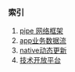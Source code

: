 ### 索引
1. [pipe 网络框架](https://github.com/jiahut/assets/blob/master/architecture.pdf)
2. [app业务数据流](https://github.com/jiahut/assets/blob/master/nuggets-flow.png)
3. [native动态更新](https://github.com/jiahut/assets/blob/master/web-dynamic-updater.pdf)
4. [技术开放平台](https://github.com/jiahut/assets/blob/master/open-platform.pdf)

